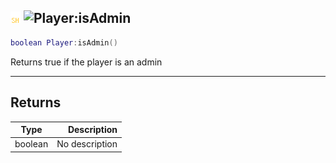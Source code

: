 ## ![shared](../../.gitbook/assets/shared.png) ![Player](./readme/player "mention"):isAdmin

```lua
boolean Player:isAdmin()
```

Returns true if the player is an admin

------
## Returns

| Type   | Description |
| ------ | ----------: |
| boolean | No description |

